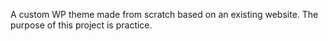 
A custom WP theme made from scratch based on an existing website. The purpose of this project is practice. 
